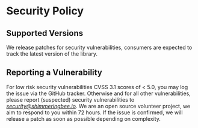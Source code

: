 # Security Policy

## Supported Versions

We release patches for security vulnerabilities, consumers are expected to track the latest version of the library.

## Reporting a Vulnerability

For low risk security vulnerabilities CVSS 3.1 scores of < 5.0, you may log the issue via the GitHub tracker. Otherwise
and for all other vulnerabilities, please report (suspected) security vulnerabilities to *security@shimmeringbee.io*.
We are an open source volunteer project, we aim to respond to you within 72 hours.
If the issue is confirmed, we will release a patch as soon as possible depending on complexity.
